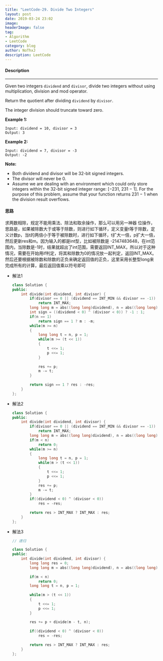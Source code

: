 ```yaml
---
title: "LeetCode-29. Divide Two Integers"
layout: post
date: 2019-03-24 23:02
image: 
headerImage: false
tag:
- Algorithm
- LeetCode
category: blog
author: NoThxJ
description: LeetCode
---
```


#### Description

------

Given two integers `dividend` and `divisor`, divide two integers without using multiplication, division and mod operator.

Return the quotient after dividing `dividend` by `divisor`.

The integer division should truncate toward zero.

**Example 1:**

```
Input: dividend = 10, divisor = 3
Output: 3
```

**Example 2:**

```
Input: dividend = 7, divisor = -3
Output: -2
```

**Note:**

- Both dividend and divisor will be 32-bit signed integers.
- The divisor will never be 0.
- Assume we are dealing with an environment which could only store integers within the 32-bit signed integer range: [−231,  231 − 1]. For the purpose of this problem, assume that your function returns 231 − 1 when the division result overflows.

#### 思路

求两数相除，规定不能用乘法、除法和取余操作，那么可以用另一神器 位操作，思路是，如果被除数大于或等于除数，则进行如下循环，定义变量t等于除数，定义计数p，当t的两倍小于等于被除数时，进行如下循环，t扩大一倍，p扩大一倍，然后更新res和m。因为输入的都是int型，比如被除数是 -2147483648，在int范围内，当除数是-1时，结果就超出了int范围，需要返回INT_MAX，所以对于这种情况，需要在开始用if判定，将其和除数为0的情况放一起判定，返回INT_MAX。然后还要根据被除数和除数的正负来确定返回值的正负，这里采用长整型long来完成所有的计算，最后返回值乘以符号即可

- 解法1

  ```c++
  class Solution {
  public:
      int divide(int dividend, int divisor) {
          if(divisor == 0 || (dividend == INT_MIN && divisor == -1))
              return INT_MAX;
          long long m = abs((long long)dividend), n = abs((long long)divisor), res = 0;
          int sign = ((dividend < 0) ^ (divisor < 0)) ? -1 : 1;
          if(n == 1)
              return sign == 1 ? m : -m;
          while(m >= n)
          {
              long long t = n, p = 1;
              while(m >= (t << 1))
              {
                  t <<= 1;
                  p <<= 1;
              }
              
              res += p;
              m -= t;
          }
          
          return sign == 1 ? res : -res;
      }
  };
  ```

- 解法2

  ```c++
  class Solution {
  public:
      int divide(int dividend, int divisor) {
          if(divisor == 0 || (dividend == INT_MIN && divisor == -1))
              return INT_MAX;
          long long m = abs((long long)dividend), n = abs((long long)divisor), res = 0;
          if(m < n)
              return 0;
          while(m >= n)
          {
              long long t = n, p = 1;
              while(m > (t << 1))
              {
                  t <<= 1;
                  p <<= 1;
              }
              res += p;
              m -= t;
          }
          if((dividend < 0) ^ (divisor < 0))
              res = -res;
          
          return res > INT_MAX ? INT_MAX : res;
      }
  };
  ```

- 解法3

  ```c++
  // 递归
  
  class Solution {
  public:
      int divide(int dividend, int divisor) {
          long long res = 0;
          long long m = abs((long long)dividend), n = abs((long long)divisor);
          
          if(m < n)
              return 0;
          long long t = n, p = 1;
          
          while(m > (t << 1))
          {
              t <<= 1;
              p <<= 1;
          }
          
          res += p + divide(m - t, n);
          
          if((dividend < 0) ^ (divisor < 0))
              res = -res;
          
          return res > INT_MAX ? INT_MAX : res;
      }
  };
  ```
